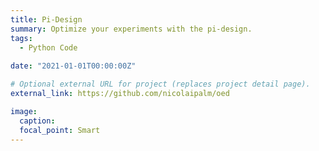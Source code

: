 ```yaml
---
title: Pi-Design
summary: Optimize your experiments with the pi-design.
tags:
  - Python Code
  
date: "2021-01-01T00:00:00Z"

# Optional external URL for project (replaces project detail page).
external_link: https://github.com/nicolaipalm/oed

image:
  caption: 
  focal_point: Smart
---
```

